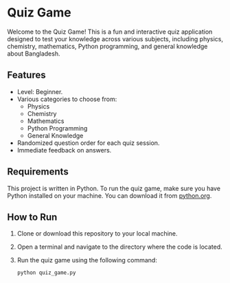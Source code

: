 # Quiz Game

Welcome to the Quiz Game! This is a fun and interactive quiz application designed to test your knowledge across various subjects, including physics, chemistry, mathematics, Python programming, and general knowledge about Bangladesh.

## Features

- Level: Beginner.
- Various categories to choose from:
  - Physics
  - Chemistry
  - Mathematics
  - Python Programming
  - General Knowledge
- Randomized question order for each quiz session.
- Immediate feedback on answers.

## Requirements

This project is written in Python. To run the quiz game, make sure you have Python installed on your machine. You can download it from [python.org](https://www.python.org/downloads/).

## How to Run

1. Clone or download this repository to your local machine.
2. Open a terminal and navigate to the directory where the code is located.
3. Run the quiz game using the following command:

   ```bash
   python quiz_game.py
